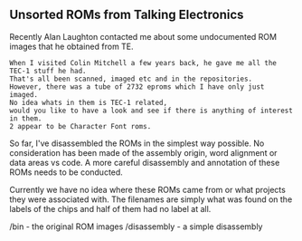 ## Unsorted ROMs from Talking Electronics

Recently Alan Laughton contacted me about some undocumented ROM images that he obtained from TE.

```
When I visited Colin Mitchell a few years back, he gave me all the TEC-1 stuff he had.  
That's all been scanned, imaged etc and in the repositories.  
However, there was a tube of 2732 eproms which I have only just imaged.  
No idea whats in them is TEC-1 related, 
would you like to have a look and see if there is anything of interest in them.  
2 appear to be Character Font roms.
```

So far, I've disassembled the ROMs in the simplest way possible. No consideration has been made of the assembly origin, word alignment or data areas vs code. A more careful disassembly and annotation of these ROMs needs to be conducted.

Currently we have no idea where these ROMs came from or what projects they were associated with. The filenames are simply what was found on the labels of the chips and half of them had no label at all. 

/bin - the original ROM images
/disassembly - a simple disassembly

